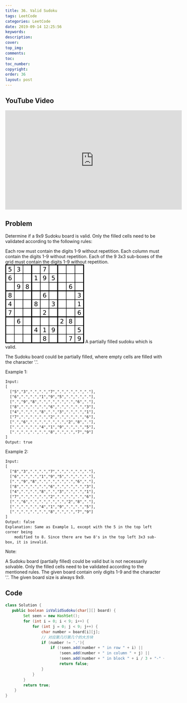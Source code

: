```yaml
---
title: 36. Valid Sudoku
tags: LeetCode
categories: LeetCode
date: 2019-09-14 12:25:56
keywords:
description:
cover:
top_img:
comments:
toc:
toc_number:
copyright:
order: 36
layout: post
---
```


## YouTube Video

<iframe width="560" height="315" src="https://www.youtube.com/embed/ceOLAY4XUOw" frameborder="0" allow="accelerometer; autoplay; encrypted-media; gyroscope; picture-in-picture" allowfullscreen></iframe>

## Problem

Determine if a 9x9 Sudoku board is valid. Only the filled cells need to be validated according to the following rules:

Each row must contain the digits 1-9 without repetition.
Each column must contain the digits 1-9 without repetition.
Each of the 9 3x3 sub-boxes of the grid must contain the digits 1-9 without repetition.
![image tooltip here](./assets/36.png)
A partially filled sudoku which is valid.

The Sudoku board could be partially filled, where empty cells are filled with the character '.'.

Example 1:

```
Input:
[
  ["5","3",".",".","7",".",".",".","."],
  ["6",".",".","1","9","5",".",".","."],
  [".","9","8",".",".",".",".","6","."],
  ["8",".",".",".","6",".",".",".","3"],
  ["4",".",".","8",".","3",".",".","1"],
  ["7",".",".",".","2",".",".",".","6"],
  [".","6",".",".",".",".","2","8","."],
  [".",".",".","4","1","9",".",".","5"],
  [".",".",".",".","8",".",".","7","9"]
]
Output: true
```

Example 2:

```
Input:
[
  ["8","3",".",".","7",".",".",".","."],
  ["6",".",".","1","9","5",".",".","."],
  [".","9","8",".",".",".",".","6","."],
  ["8",".",".",".","6",".",".",".","3"],
  ["4",".",".","8",".","3",".",".","1"],
  ["7",".",".",".","2",".",".",".","6"],
  [".","6",".",".",".",".","2","8","."],
  [".",".",".","4","1","9",".",".","5"],
  [".",".",".",".","8",".",".","7","9"]
]
Output: false
Explanation: Same as Example 1, except with the 5 in the top left corner being
    modified to 8. Since there are two 8's in the top left 3x3 sub-box, it is invalid.
```

Note:

A Sudoku board (partially filled) could be valid but is not necessarily solvable.
Only the filled cells need to be validated according to the mentioned rules.
The given board contain only digits 1-9 and the character '.'.
The given board size is always 9x9.

## Code

```java
class Solution {
   public boolean isValidSudoku(char[][] board) {
        Set seen = new HashSet();
        for (int i = 0; i < 9; i++) {
            for (int j = 0; j < 9; j++) {
                char number = board[i][j];
                // 对应第几行第几个的大方块
                if (number != '.'){
                    if (!seen.add(number + " in row " + i) ||
                        !seen.add(number + " in column " + j) ||
                        !seen.add(number + " in block " + i / 3 + "-" + j / 3))
                        return false;
                }
            }
        }
        return true;
    }
}
```
